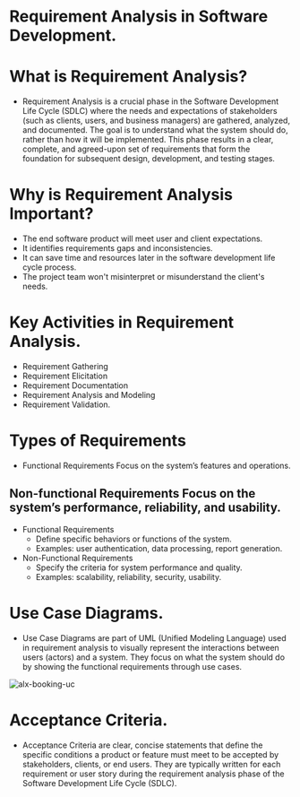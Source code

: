# Requirement Analysis in Software Development.

# What is Requirement Analysis?
- Requirement Analysis is a crucial phase in the Software Development Life Cycle (SDLC) where the needs and expectations of stakeholders (such as clients, users, and business managers) are gathered, analyzed, and documented. The goal is to understand what the system should do, rather than how it will be implemented. This phase results in a clear, complete, and agreed-upon set of requirements that form the foundation for subsequent design, development, and testing stages.
         
# Why is Requirement Analysis Important?
  - The end software product will meet user and client expectations.
  - It identifies requirements gaps and inconsistencies.
  - It can save time and resources later in the software development life cycle process.
  - The project team won't misinterpret or misunderstand the client's needs.

# Key Activities in Requirement Analysis.
   - Requirement Gathering
   - Requirement Elicitation
   - Requirement Documentation
   - Requirement Analysis and Modeling
   - Requirement Validation.

# Types of Requirements
- Functional Requirements Focus on the system’s features and operations.	
 ## Non-functional Requirements Focus on the system’s performance, reliability, and usability.
   - Functional Requirements
       - Define specific behaviors or functions of the system.
       - Examples: user authentication, data processing, report generation.
   - Non-Functional Requirements
      - Specify the criteria for system performance and quality.
       - Examples: scalability, reliability, security, usability.
         
# Use Case Diagrams.
- Use Case Diagrams are part of UML (Unified Modeling Language) used in requirement analysis to visually represent the interactions between users (actors) and a system. They focus on what the system should do by showing the functional requirements through use cases.

![alx-booking-uc](https://github.com/user-attachments/assets/0a2fa730-6e34-4d70-ad9a-569b5a19ed14)

# Acceptance Criteria.
- Acceptance Criteria are clear, concise statements that define the specific conditions a product or feature must meet to be accepted by stakeholders, clients, or end users. They are typically written for each requirement or user story during the requirement analysis phase of the Software Development Life Cycle (SDLC).
